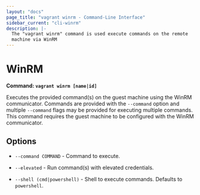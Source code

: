 ```yaml
---
layout: "docs"
page_title: "vagrant winrm - Command-Line Interface"
sidebar_current: "cli-winrm"
description: |-
  The "vagrant winrm" command is used execute commands on the remote
  machine via WinRM
---
```


# WinRM

**Command: `vagrant winrm [name|id]`**

Executes the provided command(s) on the guest machine using the
WinRM communicator. Commands are provided with the `--command`
option and multiple `--command` flags may be provided for
executing multiple commands. This command requires the  guest
machine to be configured with the WinRM communicator.

## Options

* `--command COMMAND` - Command to execute.

* `--elevated` - Run command(s) with elevated credentials.

* `--shell (cmd|powershell)` - Shell to execute commands. Defaults to `powershell`.

